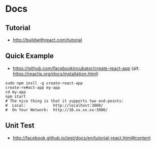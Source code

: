 # Docs
## Tutorial
* http://buildwithreact.com/tutorial

## Quick Example
* https://github.com/facebookincubator/create-react-app (alt: https://reactjs.org/docs/installation.html)
```
sudo npm insll -g create-react-app
create-re#act-app my-app
cd my-app
npm start
# The nice thing is that it supports two end-points:
#  Local:            http://localhost:3000/
#  On Your Network:  http://10.xx.xx.xx:3000/
```

## Unit Test
* http://facebook.github.io/jest/docs/en/tutorial-react.html#content
